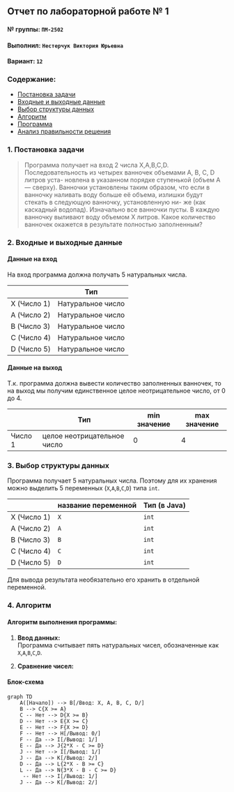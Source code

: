 ## Отчет по лабораторной работе № 1

#### № группы: `ПМ-2502`

#### Выполнил: `Нестерчук Виктория Юрьевна`

#### Вариант: `12`

### Cодержание:

- [Постановка задачи](#1-постановка-задачи)
- [Входные и выходные данные](#2-входные-и-выходные-данные)
- [Выбор структуры данных](#3-выбор-структуры-данных)
- [Алгоритм](#4-алгоритм)
- [Программа](#5-программа)
- [Анализ правильности решения](#6-анализ-правильности-решения)

### 1. Постановка задачи

> Программа получает на вход 2 числа X,A,B,C,D. Последовательность из четырех ванночек объемами A, B, C, D литров уста-
новлена в указанном порядке ступенькой (объем A — сверху). Ванночки
установлены таким образом, что если в ванночку наливать воду больше её
объема, излишки будут стекать в следующую ванночку, установленную ни-
же (как каскадный водопад). Изначально все ванночки пусты. В каждую
ванночку выливают воду объемом X литров. Какое количество ванночек
окажется в результате полностью заполненным?

### 2. Входные и выходные данные

#### Данные на вход

На вход программа должна получать 5 натуральных числа.

|             | Тип                | 
|-------------|--------------------|
| X (Число 1) | Натуральное число  | 
| A (Число 2) | Натуральное число  |
| B (Число 3) | Натуральное число  |
| C (Число 4) | Натуральное число  |
| D (Число 5) | Натуральное число  |

#### Данные на выход

Т.к. программа должна вывести количество заполненных ванночек, то на выход мы получим
единственное целое неотрицательное число, от 0 до 4.

|         | Тип                                | min значение | max значение   |
|---------|------------------------------------|--------------|----------------|
| Число 1 | целое неотрицательное число        | 0            | 4              |

### 3. Выбор структуры данных

Программа получает 5 натуральных числа. Поэтому для их хранения
можно выделить 5 переменных (`X`,`A`,`B`,`C`,`D`) типа `int`.

|             | название переменной | Тип (в Java) | 
|-------------|---------------------|--------------|
| X (Число 1) | `X`                 | `int`        |
| A (Число 2) | `A`                 | `int`        |
| B (Число 3) | `B`                 | `int`        |
| C (Число 4) | `C`                 | `int`        |
| D (Число 5) | `D`                 | `int`        |

Для вывода результата необязательно его хранить в отдельной переменной.

### 4. Алгоритм

#### Алгоритм выполнения программы:

1. **Ввод данных:**  
   Программа считывает пять натуральных чисел, обозначенные как `X`,`A`,`B`,`C`,`D`.

2. **Сравнение чисел:**  


#### Блок-схема

```mermaid
graph TD
    A([Начало]) --> B[/Ввод: X, A, B, C, D/]
    B --> C{X >= A}
    C -- Нет --> D{X >= B}
    D -- Нет --> E{X >= C}
    E -- Нет --> F{X >= D}
    F -- Нет --> H[/Вывод: 0/]
    F -- Да --> I[/Вывод: 1/]
    E -- Да --> J{2*X - C >= D}
    J -- Нет --> I[/Вывод: 1/]
    J -- Да --> K[/Вывод: 2/]
    D -- Да --> L{2*X - B >= C}
    L -- Да --> N{3*X - B - C >= D}
     -- Нет --> I[/Вывод: 1/]
    J -- Да --> K[/Вывод: 2/]




```




